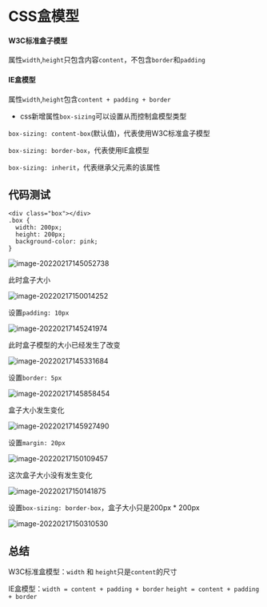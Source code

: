 # CSS盒模型

#### W3C标准盒子模型

属性`width`,`height`只包含内容`content`，不包含`border`和`padding`

#### IE盒模型

属性`width`,`height`包含`content + padding + border`

- css新增属性`box-sizing`可以设置从而控制盒模型类型

`box-sizing: content-box`(默认值)，代表使用W3C标准盒子模型

`box-sizing: border-box`，代表使用IE盒模型

`box-sizing: inherit`，代表继承父元素的该属性

## 代码测试

```vue
<div class="box"></div>
.box {
  width: 200px;
  height: 200px;
  background-color: pink;
}
```

![image-20220217145052738](../../css-box/image-20220217145052738.png)

此时盒子大小

![image-20220217150014252](../../css-box/image-20220217150014252.png)

设置`padding: 10px`

![image-20220217145241974](../../css-box/image-20220217145241974.png)

此时盒子模型的大小已经发生了改变



![image-20220217145331684](../../css-box/image-20220217145331684.png)

设置`border: 5px`

![image-20220217145858454](../../css-box/image-20220217145858454.png)

盒子大小发生变化

![image-20220217145927490](../../css-box/image-20220217145927490.png)

设置`margin: 20px`

![image-20220217150109457](../../css-box/image-20220217150109457.png)

这次盒子大小没有发生变化

![image-20220217150141875](../../css-box/image-20220217150141875.png)

设置`box-sizing: border-box`，盒子大小只是200px * 200px

![image-20220217150310530](../../css-box/image-20220217150310530.png)

## 总结

W3C标准盒模型：`width` 和 `height`只是`content`的尺寸

IE盒模型：`width = content + padding + border`      `height = content + padding + border`

